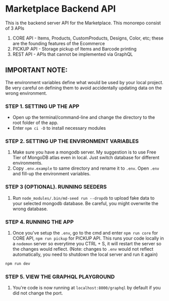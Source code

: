 # Marketplace Backend API
This is the backend server API for the Marketplace. This monorepo consist of 3 APIs
 1. CORE API - Items, Products, CustomProducts, Designs, Color, etc; these are the founding features of the Ecommerce
 2. PICKUP API - Storage pickup of Items and Barcode printing
 3. REST API - APIs that cannot be implemented via GraphQL 

## IMPORTANT NOTE:
The environment variables define what would be used by your local project. Be very careful on defining them to avoid accidentally updating data on the wrong environment.

### STEP 1. SETTING UP THE APP

- Open up the terminal/command-line and change the directory to the root folder of the app.
- Enter `npm ci -D` to install necessary modules

### STEP 2. SETTING UP THE ENVIRONMENT VARIABLES
 1. Make sure you have a mongodb server. My suggestion is to use Free Tier of MongoDB atlas even in local. Just switch database for different environments.
 2. Copy `.env.example` to same directory and rename it to `.env`. Open `.env` and fill-up the environment variables.

### STEP 3 (OPTIONAL). RUNNING SEEDERS
 1. Run `node_modules/.bin/md-seed run --dropdb` to upload fake data to your selected mongodb database. Be careful, you might overwrite the wrong database.

### STEP 4. RUNNING THE APP
 1. Once you've setup the `.env`, go to the cmd and enter `npm run core` for CORE API, `npm run pickup` for PICKUP API. This runs your code locally in a `nodemon` server so everytime you CTRL + S, it will restart the server so the changes would reflect. (Note: changes to `.env` would not reflect automatically, you need to shutdown the local server and run it again)

```bash
npm run dev
```

### STEP 5. VIEW THE GRAPHQL PLAYGROUND
 1. You're code is now running at `localhost:8000/graphql` by default if you did not change the port.

